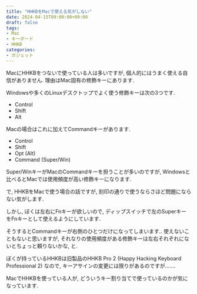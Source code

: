 ```yaml
---
title: "HHKBをMacで使える気がしない"
date: 2024-04-15T09:00:00+09:00
draft: false
tags:
- Mac
- キーボード
- HHKB
categories:
- ガジェット
---
```


MacにHHKBをつないで使っている人は多いですが,
個人的にはうまく使える自信がありません. 理由はMac固有の修飾キーにあります.

<!--more-->

Windowsや多くのLinuxデスクトップでよく使う修飾キーは次の3つです.

* Control
* Shift
* Alt

Macの場合はこれに加えてCommandキーがあります.

* Control
* Shift
* Opt (Alt)
* Command (Super/Win)

Super/WinキーがMacのCommandキーを担うことが多いのですが,
Windowsと比べるとMacでは使用頻度が高い修飾キーになります.

で, HHKBをMacで使う場合の話ですが, 刻印の通りで使うならさほど問題にならない気がします.

しかし, ぼくは左右にFnキーが欲しいので, ディップスイッチで左のSuperキーをFnキーとして使えるようにしています.

そうするとCommandキーが右側のひとつだけになってしまいます..
使えないこともないと思いますが, それなりの使用頻度がある修飾キーは左右それぞれにないとちょっと頼りないかな, と.

ぼくが持っているHHKBは旧製品のHHKB Pro 2 (Happy Hacking Keyboard Professional 2) なので,
キーアサインの変更には限りがあるのですが…….

MacでHHKBを使っている人が, どういうキー割り当てで使っているのかが気になっています.
